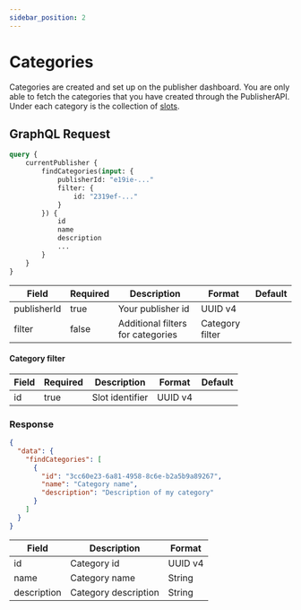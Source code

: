 ```yaml
---
sidebar_position: 2
---
```


# Categories

Categories are created and set up on the publisher dashboard. You are only able to fetch the categories that you have created through the
PublisherAPI. Under each category is the collection of [slots](./slots.md).

## GraphQL Request

```graphql
query {
    currentPublisher {
        findCategories(input: {
            publisherId: "e19ie-..."
            filter: {
                id: "2319ef-..."
            }
        }) {
            id
            name
            description
            ...
        }
    }
}
```

| Field       | Required | Description                       | Format          | Default |
| ----------- | -------- | --------------------------------- | --------------- | ------- |
| publisherId | true     | Your publisher id                 | UUID v4         |
| filter      | false    | Additional filters for categories | Category filter |

#### Category filter

| Field | Required | Description     | Format  | Default |
| ----- | -------- | --------------- | ------- | ------- |
| id    | true     | Slot identifier | UUID v4 |

### Response

```json
{
  "data": {
    "findCategories": [
      {
        "id": "3cc60e23-6a81-4958-8c6e-b2a5b9a89267",
        "name": "Category name",
        "description": "Description of my category"
      }
    ]
  }
}
```

| Field       | Description          | Format  |
| ----------- | -------------------- | ------- |
| id          | Category id          | UUID v4 |
| name        | Category name        | String  |
| description | Category description | String  |
